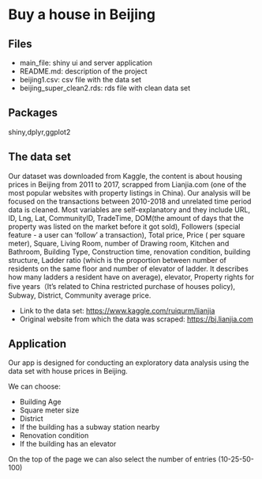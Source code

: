 # Buy a house in Beijing

## Files
* main_file: shiny ui and server application
* README.md: description of the project
* beijing1.csv: csv file with the data set
* beijing_super_clean2.rds: rds file with clean data set

## Packages
shiny,dplyr,ggplot2

## The data set

Our dataset was downloaded from Kaggle, the content is about housing prices in Beijing from 2011 to 2017, scrapped from Lianjia.com (one of the most popular websites with property listings in China). Our analysis will be focused on the transactions between 2010-2018 and unrelated time period data is cleaned. Most variables are self-explanatory and they include URL, ID, Lng, Lat, CommunityID, TradeTime, DOM(the amount of days that the property was listed on the market before it got sold), Followers (special feature - a user can ‘follow’ a transaction), Total price, Price ( per square meter), Square, Living Room, number of Drawing room, Kitchen and Bathroom, Building Type, Construction time, renovation condition, building structure, Ladder ratio (which is the proportion between number of residents on the same floor and number of elevator of ladder. It describes how many ladders a resident have on average), elevator, Property rights for five years（It’s related to China restricted purchase of houses policy), Subway, District, Community average price.

* Link to the data set: https://www.kaggle.com/ruiqurm/lianjia
* Original website from which the data was scraped: https://bj.lianjia.com

## Application 

Our app is designed for conducting an exploratory data analysis using the data set with house prices in Beijing.

We can choose:
* Building Age
* Square meter size
* District
* If the building has a subway station nearby
* Renovation condition
* If the building has an elevator

On the top of the page we can also select the number of entries (10-25-50-100)

